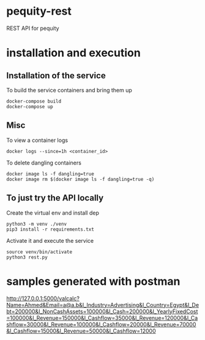 
# pequity-rest

REST API for pequity

# installation and execution

## Installation of the service 

To build the service containers and bring them up
```
docker-compose build
docker-compose up
```

## Misc

To view a container logs
```
docker logs --since=1h <container_id>
```

To delete dangling containers
```
docker image ls -f dangling=true
docker image rm $(docker image ls -f dangling=true -q)
```

## To just try the API locally 
Create the virtual env and install dep

```
python3 -m venv ./venv
pip3 install -r requirements.txt
```

Activate it and execute the service

```
source venv/bin/activate
python3 rest.py
```

# samples generated with postman

<http://127.0.0.1:5000/valcalc?Name=Ahmed&Email=a@a.b&I_Industry=Advertising&I_Country=Egypt&I_Debt=200000&I_NonCashAssets=100000&I_Cash=200000&I_YearlyFixedCost=100000&I_Revenue=150000&I_Cashflow=35000&I_Revenue=120000&I_Cashflow=30000&I_Revenue=100000&I_Cashflow=20000&I_Revenue=70000&I_Cashflow=15000&I_Revenue=50000&I_Cashflow=12000>
